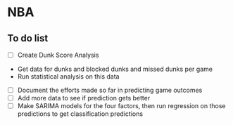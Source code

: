 # NBA

## To do list
- [ ] Create Dunk Score Analysis
- Get data for dunks and blocked dunks and missed dunks per game
- Run statistical analysis on this data
- [ ] Document the efforts made so far in predicting game outcomes
- [ ] Add more data to see if prediction gets better
- [ ] Make SARIMA models for the four factors, then run regression on those predictions to get classification predictions
